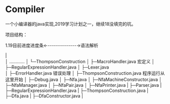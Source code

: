 # Compiler
一个小编译器的java实现,2019学习计划之一，继续18没填完的坑。


项目结构：



1.19目前进度进度条←--------------→语法解析

|    
│    …………
│    └─ThompsonConstruction
│        ├─MacroHandler.java  宏定义
│        ├─RegularExpressionHandler.java 
│        ├─Lexer.java    
│        ├─ErrorHandler.java   错误处理
│        ├─ThompsonConstruction.java 程序运行从这里开始
│        ├─Debug.java
│        ├─Nfa.java
│        ├─NfaMachineConstructor.java
│        ├─NfaManager.java
│        ├─NfaPair.java
│        ├─NfaPrinter.java
|        ├─Parser.java
|        ├─RegularExpressionHandler.java
|        ├─ThompsonConstruction.java
|        ├─Dfa.java
|        ├─DfaConstructor.java
|








